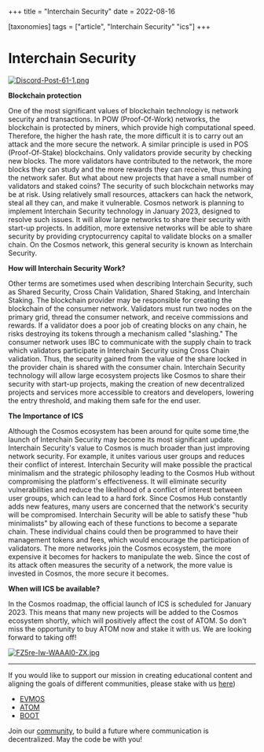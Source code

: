 +++
title = "Interchain Security"
date = 2022-08-16

[taxonomies]
tags = ["article", "Interchain Security" "ics"]
+++

# Interchain Security 

[![Discord-Post-61-1.png](https://i.postimg.cc/BvdWDxPF/Discord-Post-61-1.png)](https://postimg.cc/jWQkYnXq)

**Blockchain protection**

One of the most significant values of blockchain technology is network security and transactions. In POW (Proof-Of-Work) networks, the blockchain is protected by miners, which provide high computational speed. Therefore, the higher the hash rate, the more difficult it is to carry out an attack and the more secure the network.
A similar principle is used in POS (Proof-Of-Stake) blockchains. Only validators provide security by checking new blocks. The more validators have contributed to the network, the more blocks they can study and the more rewards they can receive, thus making the network safer.
But what about new projects that have a small number of validators and staked coins? The security of such blockchain networks may be at risk. Using relatively small resources, attackers can hack the network, steal all they can, and make it vulnerable.
Cosmos network is planning to implement Interchain Security technology in January 2023, designed to resolve such issues. It will allow large networks to share their security with start-up projects. In addition, more extensive networks will be able to share security by providing cryptocurrency capital to validate blocks on a smaller chain. On the Cosmos network, this general security is known as Interchain Security.

**How will Interchain Security Work?**

Other terms are sometimes used when describing Interchain Security, such as Shared Security, Cross Chain Validation, Shared Staking, and Interchain Staking. The blockchain provider may be responsible for creating the blockchain of the consumer network. Validators must run two nodes on the primary grid, thread the consumer network, and receive commissions and rewards.
If a validator does a poor job of creating blocks on any chain, he risks destroying its tokens through a mechanism called "slashing." The consumer network uses IBC to communicate with the supply chain to track which validators participate in Interchain Security using Cross Chain validation. Thus, the security gained from the value of the share locked in the provider chain is shared with the consumer chain.
Interchain Security technology will allow large ecosystem projects like Cosmos to share their security with start-up projects, making the creation of new decentralized projects and services more accessible to creators and developers, lowering the entry threshold, and making them safe for the end user.

**The Importance of ICS**

Although the Cosmos ecosystem has been around for quite some time,the launch of Interchain Security may become its most significant update. Interchain Security's value to Cosmos is much broader than just improving network security. For example, it unites various user groups and reduces their conflict of interest. Interchain Security will make possible the practical minimalism and the strategic philosophy leading to the Cosmos Hub without compromising the platform's effectiveness. It will eliminate security vulnerabilities and reduce the likelihood of a conflict of interest between user groups, which can lead to a hard fork. Since Cosmos Hub constantly adds new features, many users are concerned that the network's security will be compromised. Interchain Security will be able to satisfy these "hub minimalists" by allowing each of these functions to become a separate chain. These individual chains could then be programmed to have their management tokens and fees, which would encourage the participation of validators. The more networks join the Cosmos ecosystem, the more expensive it becomes for hackers to manipulate the web. Since the cost of its attack often measures the security of a network, the more value is invested in Cosmos, the more secure it becomes.

**When will ICS be available?**

In the Cosmos roadmap, the official launch of ICS is scheduled for January 2023. This means that many new projects will be added to the Cosmos ecosystem shortly, which will positively affect the cost of ATOM. So don't miss the opportunity to buy ATOM now and stake it with us.
We are looking forward to taking off!

[![FZ5re-Iw-WAAAl0-ZX.jpg](https://i.postimg.cc/XJ2sHc0P/FZ5re-Iw-WAAAl0-ZX.jpg)](https://postimg.cc/dkyRDC3R)

-----------------------------------------------------------------------------------------------------------------------------------------------------------

If you would like to support our mission in creating educational content and aligning the goals of different communities, please stake with us [here](https://www.citizencosmos.space/staking)) 

- [EVMOS](https://wallet.keplr.app/chains/evmos?modal=validator&chain=evmos_9001-2&validator_address=evmosvaloper1mtwvpdd57gpkyejd566s24afr9zm5ryq8gwpvj) 
- [ATOM](https://wallet.keplr.app/chains/cosmos-hub?modal=validator&chain=cosmoshub-4&validator_address=cosmosvaloper1e859xaue4k2jzqw20cv6l7p3tmc378pc3k8g2u) 
- [BOOT](https://wallet.keplr.app/chains/bostrom?modal=validator&chain=bostrom&validator_address=bostromvaloper1f7nx65pmayfenpfwzwaamwas4ygmvalqj6dz5r)

Join our [community](https://discord.gg/kJaG3EucCX), to build a future where communication is decentralized. May the code be with you! 
